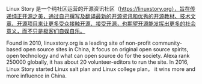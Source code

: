 Linux Story 是一个纯社区运营的开源资讯社区（https://linuxstory.org），旨在传递纯正开源之美，通过自己撰写及翻译最新的开源资讯和优秀的开源教材、技术文章、开源项目来让更多受众接触开源、接受开源，也期望开源能发挥出更多的社会意义，而不只是极客们自娱自乐。

Found in 2010, linuxstory.org is a leading site of non-profit community-based open source sites in China, it focus on original open source spirits, open technology and what can open source do for the society. Alexa rank 250000 globally, it has about 20 volunteer-editors to run the site. In 2016, Linux Story started Linux salt plan and Linux college plan， it wins more and more influence in China.
